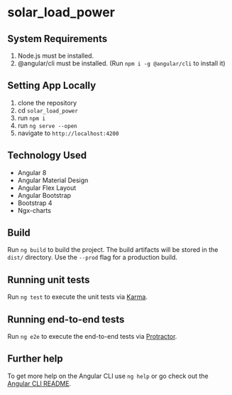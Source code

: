 # solar_load_power

## System Requirements
1. Node.js must be installed.
2. @angular/cli must be installed. (Run `npm i -g @angular/cli` to install it)

## Setting App Locally
1. clone the repository
2. cd `solar_load_power`
3. run `npm i`
4. run `ng serve --open`
5. navigate to `http://localhost:4200`

## Technology Used
- Angular 8
- Angular Material Design
- Angular Flex Layout
- Angular Bootstrap
- Bootstrap 4
- Ngx-charts

## Build

Run `ng build` to build the project. The build artifacts will be stored in the `dist/` directory. Use the `--prod` flag for a production build.

## Running unit tests

Run `ng test` to execute the unit tests via [Karma](https://karma-runner.github.io).

## Running end-to-end tests

Run `ng e2e` to execute the end-to-end tests via [Protractor](http://www.protractortest.org/).

## Further help

To get more help on the Angular CLI use `ng help` or go check out the [Angular CLI README](https://github.com/angular/angular-cli/blob/master/README.md).
